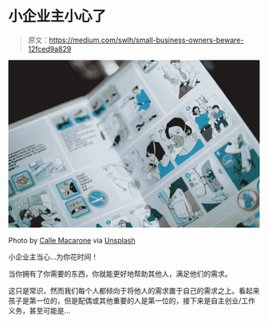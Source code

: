 # 小企业主小心了

> 原文：<https://medium.com/swlh/small-business-owners-beware-12fced9a829>

![](img/1a4ccf40d110a4d6b53f4b9742933b97.png)

Photo by [Calle Macarone](https://unsplash.com/@callemac) via [Unsplash](https://unsplash.com/photos/15wIddvL5dU)

小企业主当心…为你花时间！

当你拥有了你需要的东西，你就能更好地帮助其他人，满足他们的需求。

这只是常识，然而我们每个人都倾向于将他人的需求置于自己的需求之上。看起来孩子是第一位的，但是配偶或其他重要的人是第一位的，接下来是自主创业/工作义务，甚至可能是…